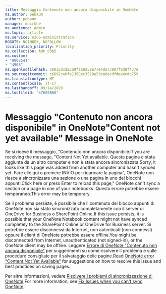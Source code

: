```yaml
---
title: Messaggio Contenuto non ancora disponibile in OneNote
ms.author: pebaum
author: pebaum
manager: mnirkhe
ms.audience: Admin
ms.topic: article
ms.service: o365-administration
ROBOTS: NOINDEX, NOFOLLOW
localization_priority: Priority
ms.collection: Adm_O365
ms.custom:
- "9002541"
- "4908"
ms.openlocfilehash: c0035dcd2360fab8a52e77e4da73987f9d8f437e
ms.sourcegitcommit: c6692ce0fa1358ec3529e59ca0ecdfdea4cdc759
ms.translationtype: HT
ms.contentlocale: it-IT
ms.lasthandoff: 09/14/2020
ms.locfileid: "47680868"
---
```

# <a name="content-not-yet-available-message-in-onenote"></a><span data-ttu-id="87711-102">Messaggio "Contenuto non ancora disponibile" in OneNote</span><span class="sxs-lookup"><span data-stu-id="87711-102">"Content not yet available" Message in OneNote</span></span>

<span data-ttu-id="87711-103">Se si riceve il messaggio, "Contenuto non ancora disponibile.</span><span class="sxs-lookup"><span data-stu-id="87711-103">If you are receiving the message, "Content Not Yet available.</span></span> <span data-ttu-id="87711-104">Questa pagina è stata aggiunta da un altro computer e non è stata ancora sincronizzata.</span><span class="sxs-lookup"><span data-stu-id="87711-104">Sorry, it looks like this page was added from another computer and hasn't synced yet.</span></span> <span data-ttu-id="87711-105">Fare clic qui o premere INVIO per ricaricare la pagina", OneNote non riesce a sincronizzare una sezione o una pagina in uno dei blocchi appunti.</span><span class="sxs-lookup"><span data-stu-id="87711-105">Click here or press Enter to reload this page," OneNote can't sync a section or a page in one of your notebooks.</span></span> <span data-ttu-id="87711-106">Questo errore potrebbe essere temporaneo.</span><span class="sxs-lookup"><span data-stu-id="87711-106">This error may be temporary.</span></span>

<span data-ttu-id="87711-107">Se il problema persiste, è possibile che il contenuto del blocco appunti di OneNote non sia stato sincronizzato completamente con il server di OneDrive for Business o SharePoint Online.</span><span class="sxs-lookup"><span data-stu-id="87711-107">If this issue persists, it is possible that your OneNote Notebook content might not have synced completely to the SharePoint Online or OneDrive for Business server.</span></span> <span data-ttu-id="87711-108">Si potrebbe essere disconnessi da Internet, non autenticati (non connessi) oppure il client di OneNote potrebbe essere offline.</span><span class="sxs-lookup"><span data-stu-id="87711-108">You might be disconnected from Internet, unauthenticated (not signed-in), or the OneNote client may be offline.</span></span> <span data-ttu-id="87711-109">Leggere [Errore di OneNote "Contenuto non ancora disponibile"](https://docs.microsoft.com/office/troubleshoot/onenote/onenote-error-content-not-yet-available) per suggerimenti su come risolvere il problema e sulle procedure consigliate per il salvataggio delle pagine.</span><span class="sxs-lookup"><span data-stu-id="87711-109">Read [OneNote error “Content Not Yet Available”](https://docs.microsoft.com/office/troubleshoot/onenote/onenote-error-content-not-yet-available) for suggestions on how to resolve this issue and best practices on saving pages.</span></span>

<span data-ttu-id="87711-110">Per altre informazioni, vedere [Risolvere i problemi di sincronizzazione di OneNote](https://support.office.com/article/Fix-issues-when-you-can-t-sync-OneNote-299495ef-66d1-448f-90c1-b785a6968d45).</span><span class="sxs-lookup"><span data-stu-id="87711-110">For more information, see [Fix Issues when you can't sync OneNote](https://support.office.com/article/Fix-issues-when-you-can-t-sync-OneNote-299495ef-66d1-448f-90c1-b785a6968d45).</span></span>
